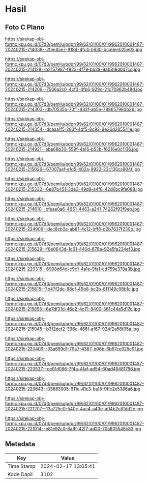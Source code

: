 # Hasil

## Foto C Plano

https://sirekap-obj-formc.kpu.go.id/07d3/pemilu/pdpr/99/62/01/00/01/9962010001487-20240215-214038--2fee45e7-8184-4fc4-b630-bca6ee025e02.jpg

https://sirekap-obj-formc.kpu.go.id/07d3/pemilu/pdpr/99/62/01/00/01/9962010001487-20240215-214128--b2157987-f823-4f79-bb29-8ab818d0d7cd.jpg

https://sirekap-obj-formc.kpu.go.id/07d3/pemilu/pdpr/99/62/01/00/01/9962010001487-20240215-214209--7566a2c0-4cf3-4fb6-929d-21c70862b48d.jpg

https://sirekap-obj-formc.kpu.go.id/07d3/pemilu/pdpr/99/62/01/00/01/9962010001487-20240215-214303--db70535b-70f1-433f-ab5e-788657980b26.jpg

https://sirekap-obj-formc.kpu.go.id/07d3/pemilu/pdpr/99/62/01/00/01/9962010001487-20240215-214354--dcaaa1f5-283f-4df5-8c92-9e26d285541e.jpg

https://sirekap-obj-formc.kpu.go.id/07d3/pemilu/pdpr/99/62/01/00/01/9962010001487-20240215-214921--eba68b30-559f-4a16-b53b-f6216e8c1136.jpg

https://sirekap-obj-formc.kpu.go.id/07d3/pemilu/pdpr/99/62/01/00/01/9962010001487-20240215-215026--67007aaf-efd5-402a-9922-23c136ca904f.jpg

https://sirekap-obj-formc.kpu.go.id/07d3/pemilu/pdpr/99/62/01/00/01/9962010001487-20240215-215332--6e87b451-3de3-49d9-a4f8-42d0bc9fe088.jpg

https://sirekap-obj-formc.kpu.go.id/07d3/pemilu/pdpr/99/62/01/00/01/9962010001487-20240215-214610--bfeae0a6-4651-4463-a241-74262f93f9eb.jpg

https://sirekap-obj-formc.kpu.go.id/07d3/pemilu/pdpr/99/62/01/00/01/9962010001487-20240215-224906--dec8cb0a-ab81-4c12-bff8-d2b7637f230b.jpg

https://sirekap-obj-formc.kpu.go.id/07d3/pemilu/pdpr/99/62/01/00/01/9962010001487-20240215-215629--f6e0643d-1c61-440d-878a-92a5fa234ef3.jpg

https://sirekap-obj-formc.kpu.go.id/07d3/pemilu/pdpr/99/62/01/00/01/9962010001487-20240215-220315--6998d64d-c9c1-4a1e-9fa1-cd759e370a3b.jpg

https://sirekap-obj-formc.kpu.go.id/07d3/pemilu/pdpr/99/62/01/00/01/9962010001487-20240215-215815--7b47f2de-88cf-49b8-bc2b-8f1149c98b1c.jpg

https://sirekap-obj-formc.kpu.go.id/07d3/pemilu/pdpr/99/62/01/00/01/9962010001487-20240215-215855--6e7df31d-46c2-4c71-8400-561c44a5d17d.jpg

https://sirekap-obj-formc.kpu.go.id/07d3/pemilu/pdpr/99/62/01/00/01/9962010001487-20240215-215945--b3f2def2-396c-466f-af67-924f2a58f05a.jpg

https://sirekap-obj-formc.kpu.go.id/07d3/pemilu/pdpr/99/62/01/00/01/9962010001487-20240215-220409--33a699d1-79a7-4387-b06b-6b97ce025c9f.jpg

https://sirekap-obj-formc.kpu.go.id/07d3/pemilu/pdpr/99/62/01/00/01/9962010001487-20240215-220537--ce01d066-7f4a-4faf-ad54-60ad49481756.jpg

https://sirekap-obj-formc.kpu.go.id/07d3/pemilu/pdpr/99/62/01/00/01/9962010001487-20240215-220643--03663005-911e-41c3-ba15-9ffc2e5386a6.jpg

https://sirekap-obj-formc.kpu.go.id/07d3/pemilu/pdpr/99/62/01/00/01/9962010001487-20240215-221207--13a725c0-540c-4ac4-a43e-a04b2c81dd2e.jpg

https://sirekap-obj-formc.kpu.go.id/07d3/pemilu/pdpr/99/62/01/00/01/9962010001487-20240215-221014--e81e92c0-6a8f-42f7-ad20-70a805548c83.jpg


## Metadata

| Key        | Value               |
| ---------- | ------------------- |
| Time Stamp | 2024-02-17 13:05:41 |
| Kode Dapil | 3102                |



